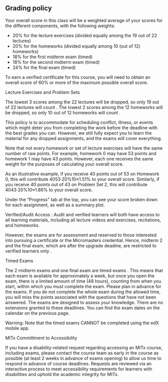 ## Grading policy

Your overall score in this class will be a weighted average of your scores for the different components, with the following weights:

- 20% for the lecture exercises (divided equally among the 19 out of 22 lectures)
- 20% for the homeworks (divided equally among 10 (out of 12) homeworks)
- 18% for the first midterm exam (timed)
- 18% for the second midterm exam (timed)
- 24% for the final exam (timed)

To earn a verified certificate for this course, you will need to obtain an overall score of 60% or more of the maximum possible overall score.

Lecture Exercises and Problem Sets

The lowest 3 scores among the 22 lectures will be dropped, so only 19 out of 22 lectures will count . The lowest 2 scores among the 12 homeworks will be dropped, so only 10 out of 12 homeworks will count .

This policy is to accommodate for scheduling conflict, illness, or events which might deter you from completing the work before the deadline with the best grades you can. However, we still fully expect you to learn the material for any dropped assignments, and the exams will cover everything.

Note that not every homework or set of lecture exercises will have the same number of raw points. For example, homework 0 may have 53 points and homework 1 may have 43 points. However, each one receives the same weight for the purposes of calculating your overall score.

As an illustrative example, if you receive 40 points out of 53 on Homework 0, this will contribute 4053⋅20%10≈1.51% to your overall score. Similarly, if you receive 40 points out of 43 on Problem Set 2, this will contribute 4043⋅20%10≈1.86% to your overall score.

Under the “Progress" tab at the top, you can see your score broken down for each assignment, as well as a summary plot.

Verified/Audit Access : Audit and verified learners will both have access to all learning materials, including all lecture videos and exercises, recitations, and homeworks.

However, the exams are for assessment and reserved to those interested into pursuing a certificate or the Micromasters credential. Hence, midterm 2 and the final exam, which are after the upgrade deadine, are restricted to verified learners only .

Timed Exams

The 2 midterm exams and one final exam are timed exams . This means that each exam is available for approximately a week, but once you open the exam, there is a limited amount of time (48 hours), counting from when you start, within which you must complete the exam. Please plan in advance for the exams. If you do not complete the whole exam during the allowed time, you will miss the points associated with the questions that have not been answered. The exams are designed to assess your knowledge. There are no extensions granted to these deadlines. You can find the exam dates on the calendar on the previous page.

Warning: Note that the timed exams CANNOT be completed using the edX mobile app.

MITx Committment to Accessibility

If you have a disability-related request regarding accessing an MITx course, including exams, please contact the course team as early in the course as possible (at least 2 weeks in advance of exams opening) to allow us time to respond in advance of course deadlines. Requests are reviewed via an interactive process to meet accessibility requirements for learners with disabilities and uphold the academic integrity for MITx.